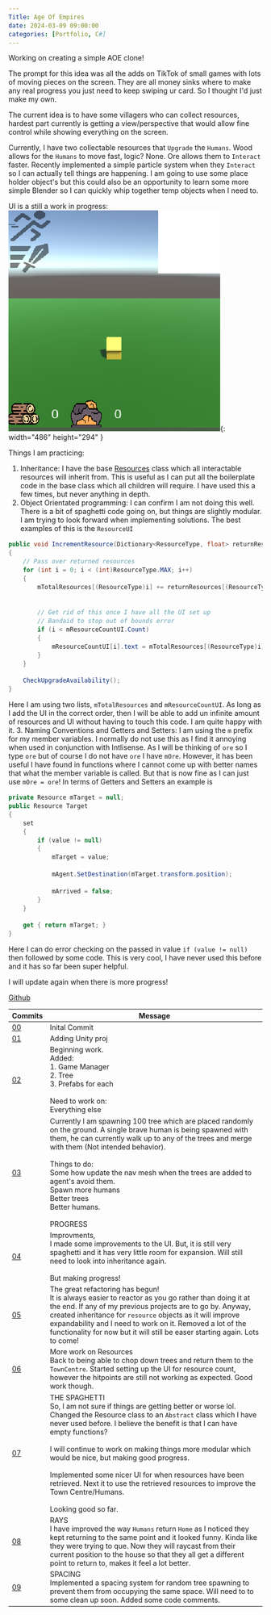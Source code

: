 ```yaml
---
Title: Age Of Empires
date: 2024-03-09 09:00:00
categories: [Portfolio, C#]
---
```

Working on creating a simple AOE clone!

The prompt for this idea was all the adds on TikTok of small games with lots of moving pieces on the screen. They are all money sinks where to make any real progress you just need to keep swiping ur card. So I thought I'd just make my own.

The current idea is to have some villagers who can collect resources, hardest part currently is getting a view/perspective that would allow fine control while showing everything on the screen.

Currently, I have two collectable resources that `Upgrade` the `Humans`. Wood allows for the `Humans` to move fast, logic? None. Ore allows them to `Interact` faster. Recently implemented a simple particle system when they `Interact` so I can actually tell things are happening. I am going to use some place holder object's but this could also be an opportunity to learn some more simple Blender so I can quickly whip together temp objects when I need to.

UI is a still a work in progress: <br>
![AOE UI](/assets/img/AoeUI.png){: width="486" height="294" }

Things I am practicing:
1. Inheritance: I have the base [Resources](https://github.com/ConnorY97/AOE/blob/main/Assets/Scripts/Resource.cs) class which all interactable resources will inherit from. This is useful as I can put all the boilerplate code in the base class which all children will require. I have used this a few times, but never anything in depth.
2. Object Orientated programming: I can confirm I am not doing this well. There is a bit of spaghetti code going on, but things are slightly modular. I am trying to look forward when implementing solutions. The best examples of this is the `ResourceUI` 
```C#
public void IncrementResource(Dictionary<ResourceType, float> returnResources)
{
    // Pass over returned resources
    for (int i = 0; i < (int)ResourceType.MAX; i++)
    {
        mTotalResources[(ResourceType)i] += returnResources[(ResourceType)i];


        // Get rid of this once I have all the UI set up
        // Bandaid to stop out of bounds error
        if (i < mResourceCountUI.Count)
        {
            mResourceCountUI[i].text = mTotalResources[(ResourceType)i].ToString();
        }
    }

    CheckUpgradeAvailability();
}
```
Here I am using two lists, `mTotalResources` and `mResourceCountUI`. As long as I add the UI in the correct order, then I will be able to add un infinite amount of resources and UI without having to touch this code. I am quite happy with it.
3. Naming Conventions and Getters and Setters: I am using the `m` prefix for my member variables. I normally do not use this as I find it annoying when used in conjunction with Intlisense. As I will be thinking of `ore` so I type `ore` but of course I do not have `ore` I have `mOre`. However, it has been useful I have found in functions where I cannot come up with better names that what the member variable is called. But that is now fine as I can just use `mOre = ore`! In terms of Getters and Setters an example is
```C#
private Resource mTarget = null;
public Resource Target
{
    set
    {
        if (value != null)
        {
            mTarget = value;

            mAgent.SetDestination(mTarget.transform.position);

            mArrived = false;
        }
    }

    get { return mTarget; }
}
```
Here I can do error checking on the passed in value `if (value != null)` then followed by some code. This is very cool, I have never used this before and it has so far been super helpful.

I will update again when there is more progress!

[Github](https://github.com/ConnorY97/AOE)

|Commits|Message|
|-------|-------|
|[00](https://github.com/ConnorY97/AOE/commit/d5e7404325de290590a17934b66e8617b1a2cf30)|Inital Commit|
|[01](https://github.com/ConnorY97/AOE/commit/75c3b03cd29364728890e9a0afb30cbb54d56df7)|Adding Unity proj|
|[02](https://github.com/ConnorY97/AOE/commit/83dc69537b632e8805cda318b444c85e9f75e4fd)|Beginning work.<br>Added:<br>1. Game Manager<br>2. Tree<br>3. Prefabs for each<br><br>Need to work on:<br>Everything else|
|[03](https://github.com/ConnorY97/AOE/commit/e7b5bdd7b340bf380d37f13561c55da2544b0908)|Currently I am spawning 100 tree which are placed randomly on the ground. A single brave human is being spawned with them, he can currently walk up to any of the trees and merge with them (Not intended behavior).<br><br>Things to do:<br>Some how update the nav mesh when the trees are added to agent's avoid them.<br>Spawn more humans<br>Better trees<br>Better humans.<br><br>PROGRESS|
|[04](https://github.com/ConnorY97/AOE/commit/bf1a0cdc55928be8fb222a6a081f4e7f0d48e8b1)|Improvments,<br>I made some improvements to the UI. But, it is still very spaghetti and it has very little room for expansion. Will still need to look into inheritance again.<br><br>But making progress!|
|[05](https://github.com/ConnorY97/AOE/commit/627eff4c02ba05fc613f4303358ec4a75d312475)|The great refactoring has begun!<br>It is always easier to reactor as you go rather than doing it at the end. If any of my previous projects are to go by. Anyway, created inheritance for `resource` objects as it will improve expandability and I need to work on it. Removed a lot of the functionality for now but it will still be easer starting again. Lots to come!|
|[06](https://github.com/ConnorY97/AOE/commit/2bf0b28c571504eeec29c6652fc2114e107592750)|More work on Resources<br>Back to being able to chop down trees and return them to the `TownCentre`. Started setting up the UI for resource count, however the hitpoints are still not working as expected. Good work though.|
|[07](https://github.com/ConnorY97/AOE/commit/d894bf5fe070831a8fdffa1c94b8c808424c4989)|THE SPAGHETTI<br>So, I am not sure if things are getting better or worse lol.<br>Changed the Resource class to an `Abstract` class which I have never used before. I believe the benefit is that I can have empty functions?<br><br>I will continue to work on making things more modular which would be nice, but making good progress.<br><br>Implemented some nicer UI for when resources have been retrieved. Next it to use the retrieved resources to improve the Town Centre/Humans.<br><br>Looking good so far.|
|[08](https://github.com/ConnorY97/AOE/commit/c9fe87db4beddac0cf70a42d66106227723a5678)|RAYS<br>I have improved the way `Humans` return `Home` as I noticed they kept returning to the same point and it looked funny. Kinda like they were trying to que. Now they will raycast from their current position to the house so that they all get a different point to return to, makes it feel a lot better.|
|[09](https://github.com/ConnorY97/AOE/commit/810e053be9dbf61b4eb64e441093858de8945b7a)|SPACING<br>Implemented a spacing system for random tree spawning to prevent them from occupying the same space. Will need to to some clean up soon. Added some code comments.|